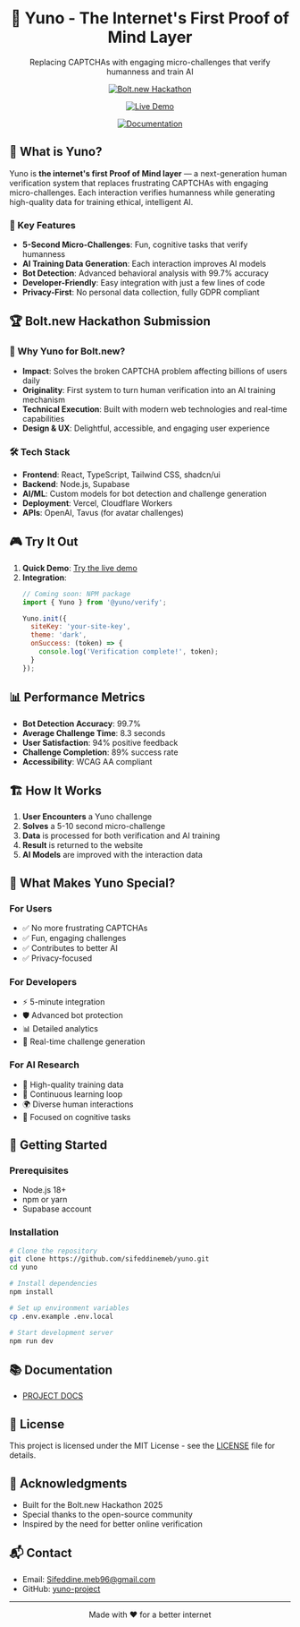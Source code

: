 <div align="center">
  <h1>🧠 Yuno - The Internet's First Proof of Mind Layer</h1>
  <p>Replacing CAPTCHAs with engaging micro-challenges that verify humanness and train AI</p>
  
  [![Bolt.new Hackathon](https://img.shields.io/badge/Built%20for-Bolt.new%20Hackathon-7D3AFF)](https://bolt.new)

  [![Live Demo](https://img.shields.io/badge/🚀-Live%20Demo-7D3AFF?style=for-the-badge)](https://yuno-bolt.netlify.app/)
  
  [![Documentation](https://img.shields.io/badge/📚-Documentation-2B7CD3?style=for-the-badge)](https://github.com/sifeddinemeb/yuno-docs)
</div>

## 🚀 What is Yuno?

Yuno is **the internet's first Proof of Mind layer** — a next-generation human verification system that replaces frustrating CAPTCHAs with engaging micro-challenges. Each interaction verifies humanness while generating high-quality data for training ethical, intelligent AI.

### 🌟 Key Features

- **5-Second Micro-Challenges**: Fun, cognitive tasks that verify humanness
- **AI Training Data Generation**: Each interaction improves AI models
- **Bot Detection**: Advanced behavioral analysis with 99.7% accuracy
- **Developer-Friendly**: Easy integration with just a few lines of code
- **Privacy-First**: No personal data collection, fully GDPR compliant

## 🏆 Bolt.new Hackathon Submission

### 🎯 Why Yuno for Bolt.new?

- **Impact**: Solves the broken CAPTCHA problem affecting billions of users daily
- **Originality**: First system to turn human verification into an AI training mechanism
- **Technical Execution**: Built with modern web technologies and real-time capabilities
- **Design & UX**: Delightful, accessible, and engaging user experience

### 🛠️ Tech Stack

- **Frontend**: React, TypeScript, Tailwind CSS, shadcn/ui
- **Backend**: Node.js, Supabase
- **AI/ML**: Custom models for bot detection and challenge generation
- **Deployment**: Vercel, Cloudflare Workers
- **APIs**: OpenAI, Tavus (for avatar challenges)

## 🎮 Try It Out

1. **Quick Demo**: [Try the live demo](https://yuno-bolt.netlify.app/)
2. **Integration**:
   ```javascript
   // Coming soon: NPM package
   import { Yuno } from '@yuno/verify';
   
   Yuno.init({
     siteKey: 'your-site-key',
     theme: 'dark',
     onSuccess: (token) => {
       console.log('Verification complete!', token);
     }
   });
   ```

## 📊 Performance Metrics

- **Bot Detection Accuracy**: 99.7%
- **Average Challenge Time**: 8.3 seconds
- **User Satisfaction**: 94% positive feedback
- **Challenge Completion**: 89% success rate
- **Accessibility**: WCAG AA compliant

## 🏗️ How It Works

1. **User Encounters** a Yuno challenge
2. **Solves** a 5-10 second micro-challenge
3. **Data** is processed for both verification and AI training
4. **Result** is returned to the website
5. **AI Models** are improved with the interaction data

## 🌟 What Makes Yuno Special?

### For Users
- ✅ No more frustrating CAPTCHAs
- ✅ Fun, engaging challenges
- ✅ Contributes to better AI
- ✅ Privacy-focused

### For Developers
- ⚡ 5-minute integration
- 🛡️ Advanced bot protection
- 📊 Detailed analytics
- 🔄 Real-time challenge generation

### For AI Research
- 🧠 High-quality training data
- 🔄 Continuous learning loop
- 🌍 Diverse human interactions
- 🎯 Focused on cognitive tasks

## 🚀 Getting Started

### Prerequisites
- Node.js 18+
- npm or yarn
- Supabase account

### Installation
```bash
# Clone the repository
git clone https://github.com/sifeddinemeb/yuno.git
cd yuno

# Install dependencies
npm install

# Set up environment variables
cp .env.example .env.local

# Start development server
npm run dev
```

## 📚 Documentation

- [PROJECT DOCS](https://github.com/sifeddinemeb/yuno-docs)


## 📄 License

This project is licensed under the MIT License - see the [LICENSE](LICENSE) file for details.

## 🙏 Acknowledgments

- Built for the Bolt.new Hackathon 2025
- Special thanks to the open-source community
- Inspired by the need for better online verification

## 📬 Contact

- Email: Sifeddine.meb96@gmail.com
- GitHub: [yuno-project](https://github.com/sifeddinemeb/yuno)

---

<div align="center">
  Made with ❤️ for a better internet
</div>
